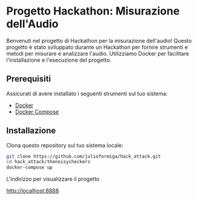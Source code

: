 # Progetto Hackathon: Misurazione dell'Audio

Benvenuti nel progetto di Hackathon per la misurazione dell'audio! Questo progetto è stato sviluppato durante un Hackathon per fornire strumenti e metodi per misurare e analizzare l'audio. Utilizziamo Docker per facilitare l'installazione e l'esecuzione del progetto.

## Prerequisiti

Assicurati di avere installato i seguenti strumenti sul tuo sistema:
- [Docker](https://www.docker.com/get-started)
- [Docker Compose](https://docs.docker.com/compose/install/)

## Installazione

Clona questo repository sul tuo sistema locale:
   ```bash
   git clone https://github.com/julioformiga/hack_attack.git
   cd hack_attack/thenoisycheckers
   docker-compose up
   ```

L'indirizzo per visualizzare il progetto

[http://localhost:8888](http://localhost:8888)
